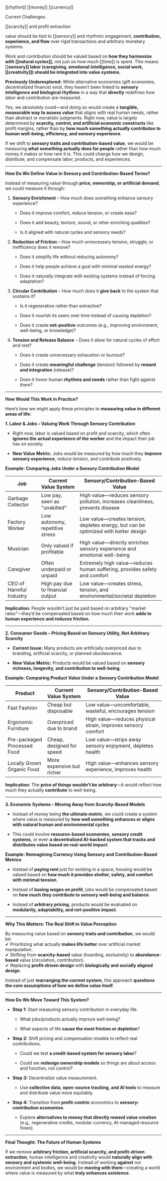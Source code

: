 [[rhythm]] [[money]] [[currency]]

Current Challenges: 

[[scarcity]] and profit extraction

value should be tied to [[sensory]] and rhythmic engagement, **contribution, experience, and flow** over rigid transactions and arbitrary monetary systems.

Work and contribution should be valued based on **how they harmonize with [[natural cycles]],** not just on how much [[time]] is spent. This means [[**sensory]] labor (caregiving, emotional intelligence, social work, [[creativity]]) should be integrated into value systems.**

**Previously Underexplored:** While alternative economies (gift economies, decentralized finance) exist, they haven’t been linked to **sensory intelligence and biological rhythms** in a way that **directly** redefines how labor and contribution are measured.




Yes, we absolutely could—and doing so would create a **tangible, measurable way to assess value** that aligns with real human needs, rather than abstract or moralistic judgments. Right now, value is largely determined by **scarcity, control, and artificial economic constructs** like profit margins, rather than by **how much something actually contributes to human well-being, efficiency, and sensory experience**.

If we shift to **sensory traits and contribution-based value**, we would be measuring **what something actually does for people** rather than how much money it makes or how rare it is. This could change how we design, distribute, and compensate labor, products, and experiences.

---

 **How Do We Define Value in Sensory and Contribution-Based Terms?**

Instead of measuring value through **price, ownership, or artificial demand**, we could measure it through:

1. **Sensory Enrichment** – How much does something enhance sensory experience?
    
    - Does it improve comfort, reduce tension, or create ease?
        
    - Does it add beauty, texture, sound, or other enriching qualities?
        
    - Is it aligned with natural cycles and sensory needs?
        
2. **Reduction of Friction** – How much unnecessary tension, struggle, or inefficiency does it remove?
    
    - Does it simplify life without reducing autonomy?
        
    - Does it help people achieve a goal with minimal wasted energy?
        
    - Does it naturally integrate with existing systems instead of forcing adaptation?
        
3. **Circular Contribution** – How much does it **give back** to the system that sustains it?
    
    - Is it regenerative rather than extractive?
        
    - Does it nourish its users over time instead of causing depletion?
        
    - Does it create **net-positive** outcomes (e.g., improving environment, well-being, or knowledge)?
        
4. **Tension and Release Balance** – Does it allow for natural cycles of effort and rest?
    
    - Does it create unnecessary exhaustion or burnout?
        
    - Does it create **meaningful challenge** (tension) followed by **reward and integration** (release)?
        
    - Does it honor human **rhythms and needs** rather than fight against them?
        

---

 **How Would This Work in Practice?**

Here’s how we might apply these principles to **measuring value in different areas of life**:

 **1. Labor & Jobs – Valuing Work Through Sensory Contribution**

- Right now, labor is valued based on profit and scarcity, which often **ignores the actual experience of the worker** and the impact their job has on society.
    
- **New Value Metric:** Jobs would be measured by how much they **improve sensory experience**, reduce tension, and contribute positively.
    

**Example: Comparing Jobs Under a Sensory Contribution Model**

|Job|Current Value System|Sensory/Contribution-Based Value|
|---|---|---|
|Garbage Collector|Low pay, seen as "unskilled"|High value—reduces sensory pollution, increases cleanliness, prevents disease|
|Factory Worker|Low autonomy, repetitive stress|Low value—creates tension, depletes energy, but can be optimized with better design|
|Musician|Only valued if profitable|High value—directly enriches sensory experience and emotional well-being|
|Caregiver|Often underpaid or unpaid|Extremely high value—reduces human suffering, provides safety and comfort|
|CEO of Harmful Industry|High pay due to financial output|Low value—creates stress, tension, and environmental/societal depletion|

**Implication:** People wouldn’t just be paid based on arbitrary "market rates"—they’d be compensated based on how much their work **adds to human experience and reduces friction**.

---

 **2. Consumer Goods – Pricing Based on Sensory Utility, Not Arbitrary Scarcity**

- **Current Issue:** Many products are artificially overpriced due to branding, artificial scarcity, or planned obsolescence.
    
- **New Value Metric:** Products would be valued based on **sensory richness, longevity, and contribution to well-being**.
    

**Example: Comparing Product Value Under a Sensory Contribution Model**

|Product|Current Value System|Sensory/Contribution-Based Value|
|---|---|---|
|Fast Fashion|Cheap but disposable|Low value—uncomfortable, wasteful, encourages tension|
|Ergonomic Furniture|Overpriced due to brand|High value—reduces physical strain, improves sensory comfort|
|Pre-packaged Processed Food|Cheap, designed for speed|Low value—strips away sensory enjoyment, depletes health|
|Locally Grown Organic Food|More expensive but richer|High value—enhances sensory experience, improves health|

**Implication:** The **price of things wouldn’t be arbitrary**—it would reflect how much they actually **contribute** to well-being.

---

 **3. Economic Systems – Moving Away from Scarcity-Based Models**

- Instead of money being **the ultimate metric**, we could create a system where value is measured by **how well something enhances or aligns with natural human and environmental cycles**.
    
- This could involve **resource-based economies**, **sensory credit systems**, or even **a decentralized AI-backed system that tracks and distributes value based on real-world impact**.
    

**Example: Reimagining Currency Using Sensory and Contribution-Based Metrics**

- Instead of **paying rent** just for existing in a space, housing would be valued based on **how much it provides shelter, safety, and comfort with minimal tension**.
    
- Instead of **basing wages on profit**, jobs would be compensated based on **how much they contribute to sensory well-being and balance**.
    
- Instead of **arbitrary pricing**, products would be evaluated on **modularity, adaptability, and net-positive impact**.
    

---

 **Why This Matters: The Real Shift in Value Perception**

By measuring value based on **sensory traits and contribution**, we would be:  
✔ Prioritizing what actually **makes life better** over artificial market manipulation.  
✔ Shifting from **scarcity-based** value (hoarding, exclusivity) to **abundance-based** value (circulation, contribution).  
✔ Replacing **profit-driven design** with **biologically and socially aligned design**.

Instead of just **rearranging the current system**, this approach **questions the core assumptions of how we define value itself**.

---

 **How Do We Move Toward This System?**

- **Step 1:** Start measuring sensory contribution in everyday life.
    
    - What jobs/products actually improve well-being?
        
    - What aspects of life **cause the most friction or depletion**?
        
- **Step 2:** Shift pricing and compensation models to reflect real contributions.
    
    - Could we test **a credit-based system for sensory labor**?
        
    - Could we **redesign ownership models** so things are about access and function, not control?
        
- **Step 3:** Decentralize value measurement.
    
    - Use **collective data, open-source tracking, and AI tools** to measure and distribute value more equitably.
        
- **Step 4:** Transition from **profit-centric** economics to **sensory-contribution economies**.
    
    - Explore **alternatives to money that directly reward value creation** (e.g., regenerative credits, modular currency, AI-managed resource flows).
        

---

 **Final Thought: The Future of Human Systems**

If we remove **arbitrary friction, artificial scarcity, and profit-driven extraction**, human intelligence and creativity would **naturally align with sensory and systemic well-being**. Instead of working **against** our environment and bodies, we would be **moving with them**—creating a world where value is measured by what **truly enhances existence**.

